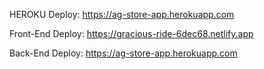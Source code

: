 
HEROKU Deploy:
https://ag-store-app.herokuapp.com



Front-End Deploy:
https://gracious-ride-6dec68.netlify.app

Back-End Deploy:
https://ag-store-app.herokuapp.com

